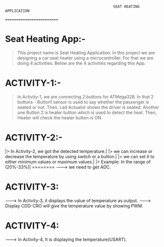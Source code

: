                                                      SEAT HEATING APPLICATION
                                                     ========================

Seat Heating App:-
==================

> This project name is Seat Heating Application.
> In this project we are designing a car seat heater using a microcontroller.
> For that we are doing 4 activities.
> Below are the 4 activities regarding this App.
 
 ACTIVITY-1:-
 ============
 
> In Activity-1, we are connecting 2 buttons for ATMega328.
> In that 2 buttons - Button1 sensor is used to say whether the passenger is seated or not.
> Then, Led Actuator shows the driver is seated.
> Another one  Button 2 is heater button which is used to detect the heat.
> Then, Heater will check the heater button is ON.

ACTIVITY-2:-
============

|> In Activity-2, we got the detected temperature.|
|> we can increase or decrease the temperature by using switch or a button.|
|> we can set it to either minimum values or maximum values.|
|> Example: In the range of (20%-33%)|
     ========
---> we need to get ADC.

ACTIVITY-3:
=========
---> In Activity-3, it displays the value of temperature as output.
---> Display CDD-CRO will give the temperature value by showing PWM.

ACTIVITY-4:
==========
---> In Activity-4, It is displaying the temperature(USART).

